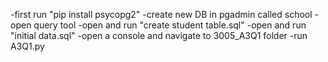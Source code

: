 -first run "pip install psycopg2"
-create new DB in pgadmin called school
-open query tool
-open and run "create student table.sql"
-open and run "initial data.sql"
-open a console and navigate to 3005_A3Q1 folder
-run A3Q1.py
